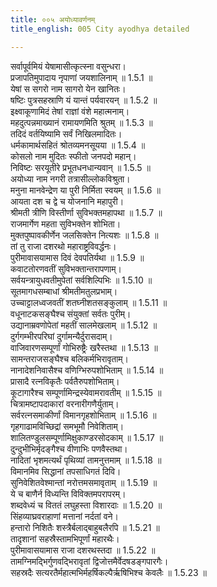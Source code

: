 ```yaml
---
title: ००५ अयोध्यावर्णनम्
title_english: 005 City ayodhya detailed

---
```



सर्वापूर्वमियं येषामासीत्कृत्स्ना वसुन्धरा।  
प्रजापतिमुपादाय नृपाणां जयशालिनाम् ॥ 1.5.1 ॥   
येषां स सगरो नाम सागरो येन खानितः।  
षष्टिः पुत्रसहस्राणि यं यान्तं पर्यवारयन् ॥ 1.5.2 ॥   
इक्ष्वाकूणामिदं तेषां राज्ञां वंशे महात्मनाम्।  
महदुत्पन्नमाख्यानं रामायणमिति श्रुतम् ॥ 1.5.3 ॥   
तदिदं वर्तयिष्यामि सर्वं निखिलमादितः।  
धर्मकामार्थसहितं श्रोतव्यमनसूयया ॥ 1.5.4 ॥   
कोसलो नाम मुदितः स्फीतो जनपदो महान्।  
निविष्टः सरयूतीरे प्रभूतधनधान्यवान् ॥ 1.5.5 ॥   
अयोध्या नाम नगरी तत्रासील्लोकविश्रुता।  
मनुना मानवेन्द्रेण या पुरी निर्मिता स्वयम् ॥ 1.5.6 ॥   
आयता दश च द्वे च योजनानि महापुरी।  
श्रीमती त्रीणि विस्तीर्णा सुविभक्तमहापथा ॥ 1.5.7 ॥   
राजमार्गेण महता सुविभक्तेन शोभिता।  
मुक्तपुष्पावकीर्णेन जलसिक्तेन नित्यशः ॥ 1.5.8 ॥   
तां तु राजा दशरथो महाराष्ट्रविवर्द्धनः।  
पुरीमावासयामास दिवं देवपतिर्यथा ॥ 1.5.9 ॥   
कवाटतोरणवतीं सुविभक्तान्तरापणाम्।  
सर्वयन्त्रायुधवतीमुपेतां सर्वशिल्पिभिः ॥ 1.5.10 ॥   
सूतमागधसम्बाधां श्रीमतीमतुलप्रभाम्।  
उच्चाट्टालध्वजवतीं शतघ्नीशतसङ्कुलाम् ॥ 1.5.11 ॥   
वधूनाटकसङ्घैश्च संयुक्तां सर्वतः पुरीम्।  
उद्यानाम्रवणोपेतां महतीं सालमेखलाम् ॥ 1.5.12 ॥   
दुर्गगम्भीरपरिघां दुर्गामन्यैर्दुरासदाम्।  
वाजिवारणसम्पूर्णां गोभिरुष्ट्रैः खरैस्तथा ॥ 1.5.13 ॥   
सामन्तराजसङ्घैश्च बलिकर्मभिरावृताम्।  
नानादेशनिवासैश्च वणिग्भिरुपशोभिताम् ॥ 1.5.14 ॥   
प्रासादै रत्नविकृतैः पर्वतैरुपशोभिताम्।  
कूटागारैश्च सम्पूर्णामिन्द्रस्येवामरावतीम् ॥ 1.5.15 ॥   
चित्रामष्टापदाकारां वरनारीगणैर्युताम्।  
सर्वरत्नसमाकीर्णां विमानगृहशोभिताम् ॥ 1.5.16 ॥   
गृहगाढामविच्छिद्रां समभूमौ निवेशिताम्।  
शालितण्डुलसम्पूर्णामिक्षुकाण्डरसोदकाम् ॥ 1.5.17 ॥   
दुन्दुभीभिर्मृदङ्गैश्च वीणाभिः पणवैस्तथा।  
नादितां भृशमत्यर्थं पृथिव्यां तामनुत्तमाम् ॥ 1.5.18 ॥   
विमानमिव सिद्धानां तपसाधिगतं दिवि।  
सुनिवेशितवेश्मान्तां नरोत्तमसमावृताम् ॥ 1.5.19 ॥   
ये च बाणैर्न विध्यन्ति विविक्तमपरापरम्।  
शब्दवेध्यं च विततं लघुहस्ता विशारदाः ॥ 1.5.20 ॥   
सिंहव्याघ्रवराहाणां मत्तानां नर्दतां वने।  
हन्तारो निशितैः शस्त्रैर्बलाद्बाहुबलैरपि ॥ 1.5.21 ॥   
तादृशानां सहस्रैस्तामभिपूर्णां महारथैः।  
पुरीमावासयामास राजा दशरथस्तदा ॥ 1.5.22 ॥   
तामग्निमद्भिर्गुणवद्भिरावृतां द्विजोत्तमैर्वेदषडङ्गपारगैः।  
सहस्रदैः सत्यरतैर्महात्मभिर्महर्षिकल्पैर्ऋषिभिश्च केवलैः ॥ 1.5.23 ॥   